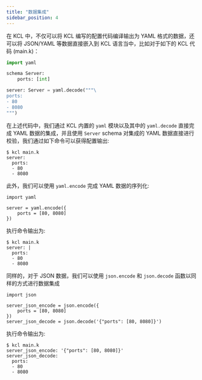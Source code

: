 ```yaml
---
title: "数据集成"
sidebar_position: 4
---
```


在 KCL 中，不仅可以将 KCL 编写的配置代码编译输出为 YAML 格式的数据，还可以将 JSON/YAML 等数据直接嵌入到 KCL 语言当中，比如对于如下的 KCL 代码 (main.k)：

```python
import yaml

schema Server:
    ports: [int]

server: Server = yaml.decode("""\
ports:
- 80
- 8080
""")
```

在上述代码中，我们通过 KCL 内置的 `yaml` 模块以及其中的 `yaml.decode` 直接完成 YAML 数据的集成，并且使用 `Server` schema 对集成的 YAML 数据直接进行校验，我们通过如下命令可以获得配置输出:

```shell
$ kcl main.k
server:
  ports:
  - 80
  - 8080
```

此外，我们可以使用 `yaml.encode` 完成 YAML 数据的序列化:

```kcl
import yaml

server = yaml.encode({
    ports = [80, 8080]
})
```

执行命令输出为:

```shell
$ kcl main.k
server: |
  ports:
  - 80
  - 8080
```

同样的，对于 JSON 数据，我们可以使用 `json.encode` 和 `json.decode` 函数以同样的方式进行数据集成

```kcl
import json

server_json_encode = json.encode({
    ports = [80, 8080]
})
server_json_decode = json.decode('{"ports": [80, 8080]}')
```

执行命令输出为:

```shell
$ kcl main.k
server_json_encode: '{"ports": [80, 8080]}'
server_json_decode:
  ports:
  - 80
  - 8080
```

